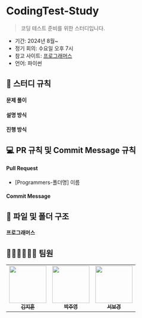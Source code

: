 # CodingTest-Study

> 코딩 테스트 준비를 위한 스터디입니다.

- 기간: 2024년 8월~
- 정기 회의: 수요일 오후 7시
- 참고 사이트: [프로그래머스](https://programmers.co.kr/learn/challenges)
- 언어: 파이썬

## 📜 스터디 규칙 

#### 문제 풀이


#### 설명 방식


#### 진행 방식


## 💻 PR 규칙 및 Commit Message 규칙

#### Pull Request

- [Programmers-폴더명] 이름


#### Commit Message


## 📁 파일 및 폴더 구조


#### 프로그래머스

## 🏃🏼‍♂️🏃🏻‍♀️ 팀원
<table>
  <tbody>
    <tr>
      <td align="center"><a href="https://github.com/Jjiggu"><img src="https://i.ibb.co/FYTxKR1/errorcat.png" width="100px;" alt=""/><br /><sub><b>김지훈</b></sub></a><br /></td>
      <td align="center"><a href="https://github.com/Ju0011"><img src="https://i.ibb.co/FYTxKR1/errorcat.png" width="100px;" alt=""/><br /><sub><b>박주영</b></sub></a><br /></td>
      <td align="center"><a href="https://github.com/seobokyeong0314"><img src="https://i.ibb.co/FYTxKR1/errorcat.png" width="100px;" alt=""/><br /><sub><b>서보경</b></sub></a><br /></td>
     <tr/>
  </tbody>
</table>



